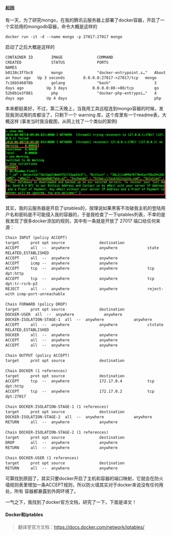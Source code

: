 #### 起因

有一天，为了研究mongo，在我的腾讯云服务器上部署了docker容器，开启了一个实验用的mongodb容器，命令大概是这样的

```shell
docker run -it -d --name mongo -p 27017:27017 mongo
```
启动了之后大概是这样的

```SHELL
CONTAINER ID        IMAGE               COMMAND                  CREATED             STATUS              PORTS                      NAMES
b0138c3ffbc8        mongo               "docker-entrypoint.s…"   About an hour ago   Up 3 seconds        0.0.0.0:27017->27017/tcp   mongo
7c16b546870b        golang              "bash"                   3 days ago          Up 3 days           0.0.0.0:80->80/tcp         go
52b0b1e3f881        php                 "docker-php-entrypoi…"   4 days ago          Up 4 days                                      php
```

本来都挺美好，不过，第二天晚上，当我用工具远程连到mongo容器的时候，发现我测试用的库都没了，只剩下一个 warning 库，这个库里有一个readme表，大概这样
(事发当时我没截图，从网上找了一个类似的案例)

![mongodb](/advance/mongodb.jpg)

其实，我的云服务器是开启了iptables的，按理说如果黑客不攻破我主机的登陆用户名和密码是不可能侵入我的容器的，于是我检查了一下iptables列表，不幸的是我发现了很多docker添加的规则，其中有一条就是开放了 27017 端口给任何来源：

```SHELL
Chain INPUT (policy ACCEPT)
target     prot opt source               destination
ACCEPT     all  --  anywhere             anywhere             state RELATED,ESTABLISHED
ACCEPT     all  --  anywhere             anywhere
ACCEPT     icmp --  anywhere             anywhere
ACCEPT     tcp  --  anywhere             anywhere             tcp dpt:http
ACCEPT     tcp  --  anywhere             anywhere             tcp dpt:tr-rsrb-p3
REJECT     all  --  anywhere             anywhere             reject-with icmp-port-unreachable

Chain FORWARD (policy DROP)
target     prot opt source               destination
DOCKER-USER  all  --  anywhere             anywhere
DOCKER-ISOLATION-STAGE-1  all  --  anywhere             anywhere
ACCEPT     all  --  anywhere             anywhere             ctstate RELATED,ESTABLISHED
DOCKER     all  --  anywhere             anywhere
ACCEPT     all  --  anywhere             anywhere
ACCEPT     all  --  anywhere             anywhere

Chain OUTPUT (policy ACCEPT)
target     prot opt source               destination

Chain DOCKER (1 references)
target     prot opt source               destination
ACCEPT     tcp  --  anywhere             172.17.0.4           tcp dpt:http
ACCEPT     tcp  --  anywhere             172.17.0.2           tcp dpt:27017

Chain DOCKER-ISOLATION-STAGE-1 (1 references)
target     prot opt source               destination
DOCKER-ISOLATION-STAGE-2  all  --  anywhere             anywhere
RETURN     all  --  anywhere             anywhere

Chain DOCKER-ISOLATION-STAGE-2 (1 references)
target     prot opt source               destination
DROP       all  --  anywhere             anywhere
RETURN     all  --  anywhere             anywhere

Chain DOCKER-USER (1 references)
target     prot opt source               destination
RETURN     all  --  anywhere             anywhere
```

可算找到原因了，其实只要docker开启了主机和容器的端口映射，它就会在防火墙规则表里增加一条ACCEPT规则，所以防火墙其实对于docker来说没有任何用处，所有
容器都暴露到外网环境了。

一气之下，我找到了docker官方文档，研究了一下，下面是译文！


#### Docker和iptables

> 翻译至官方文档：https://docs.docker.com/network/iptables/


